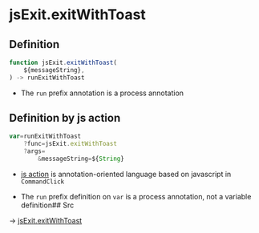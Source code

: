 # jsExit.exitWithToast

## Definition

```js.js
function jsExit.exitWithToast(
	${messageString},
) -> runExitWithToast
```

- The `run` prefix annotation is a process annotation
## Definition by js action

```js.js
var=runExitWithToast
	?func=jsExit.exitWithToast
	?args=
		&messageString=${String}
```

- [js action](#) is annotation-oriented language based on javascript in `CommandClick`

- The `run` prefix definition on `var` is a process annotation, not a variable definition## Src

-> [jsExit.exitWithToast](https://github.com/puutaro/CommandClick/blob/master/app/src/main/java/com/puutaro/commandclick/fragment_lib/terminal_fragment/js_interface/system/JsExit.kt#L30)


